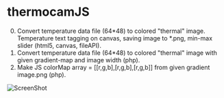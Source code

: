 thermocamJS
=========

0. Convert temperature data file (64*48) to colored "thermal" image. Temperature text tagging on canvas, saving image to *.png, min-max slider (html5, canvas, fileAPI). 
1. Convert temperature data file (64*48) to colored "thermal" image with given gradient-map and image width (php).
2. Make JS colorMap array = [[r,g,b],[r,g,b],[r,g,b]] from given gradient image.png (php).

![ScreenShot](https://raw.github.com/musgravehill/thermocamJS/master/screenshot.png)